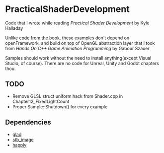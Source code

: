 # PracticalShaderDevelopment

Code that I wrote while reading *Practical Shader Development* by Kyle Halladay

Unlike [code from the book](https://github.com/Apress/practical-shader-dev), these examples don't depend on openFramework, and build on top of OpenGL abstraction layer that I took from *Hands On C++ Game Animation Programming* by Gabour Szauer

Samples should work without the need to install anything(except Visual Studio, of course). There are no code for Unreal, Unity and Godot chapters thou. 

## TODO
- Remove GLSL struct uniform hack from Shader.cpp in Chapter12_FixedLightCount
- Proper Sample::Shutdown() for every example

## Dependencies
- [glad](https://glad.dav1d.de)
- [stb_image](https://github.com/nothings/stb)
- [happly](https://github.com/nmwsharp/happly)
